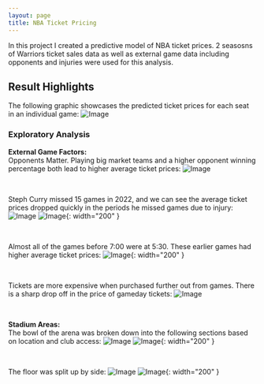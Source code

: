 ```yaml
---
layout: page
title: NBA Ticket Pricing
---
```

In this project I created a predictive model of NBA ticket prices. 2 seasosns of Warriors ticket sales data as well as external game data including opponents and injuries were used for this analysis.


## Result Highlights
The following graphic showcases the predicted ticket prices for each seat in an individual game:
![Image](/assets/images/arena_map.png)

### Exploratory Analysis
**External Game Factors:** &nbsp;<br>
Opponents Matter. Playing big market teams and a higher opponent winning percentage both lead to higher average ticket prices:
![Image](/assets/images/opps.jpeg)

&nbsp;<br>

Steph Curry missed 15 games in 2022, and we can see the average ticket prices dropped quickly in the periods he missed games due to injury:
![Image](/assets/images/curry_graph.jpeg)
![Image](/assets/images/curry_22.jpeg){: width="200" }

&nbsp;<br>

Almost all of the games before 7:00 were at 5:30. These earlier games had higher average ticket prices:
![Image](/assets/images/times.jpeg){: width="200" }

&nbsp;<br>

Tickets are more expensive when purchased further out from games. There is a sharp drop off in the price of gameday tickets:
![Image](/assets/images/days_out.jpg)

&nbsp;<br>

**Stadium Areas:** &nbsp;<br>
The bowl of the arena was broken down into the following sections based on location and club access:
![Image](/assets/images/sections.jpeg)
![Image](/assets/images/sec_prices.jpg){: width="200" }

&nbsp;<br>

The floor was split up by side:
![Image](/assets/images/floor.jpeg)
![Image](/assets/images/floor_avgs.jpg){: width="200" }


